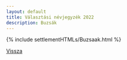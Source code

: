 ```yaml
---
layout: default
title: Választási névjegyzék 2022
description: Buzsák
---
```


{% include settlementHTMLs/Buzsaak.html %}

[Vissza](./)
